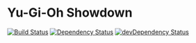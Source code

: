 # Yu-Gi-Oh Showdown

[![Build Status](https://travis-ci.org/zellman01/Yu-Gi-Oh-Showdown.svg)](https://travis-ci.org/zellman01/Yu-Gi-Oh-Showdown)
[![Dependency Status](https://david-dm.org/zellman01/Yu-Gi-Oh-Showdown.svg)](https://david-dm.org/zellman01/Yu-Gi-Oh-Showdown)
[![devDependency Status](https://david-dm.org/zellman01/Yu-Gi-Oh-Showdown/dev-status.svg)](https://david-dm.org/zellman01/Yu-Gi-Oh-Showdown#info=devDependencies)
